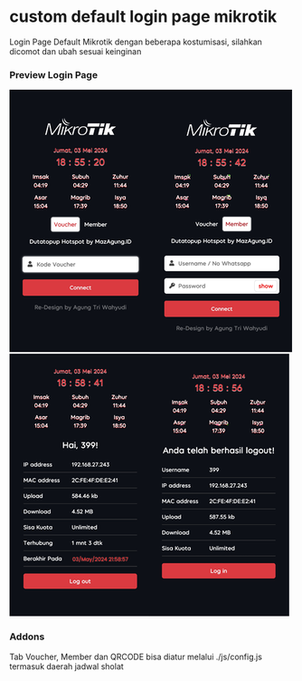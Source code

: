 # custom default login page mikrotik
Login Page Default Mikrotik dengan beberapa kostumisasi, silahkan dicomot dan ubah sesuai keinginan

### Preview Login Page
![LoginPage](/preview/Login.png)
![StatusPage](/preview/status.png)

### Addons
Tab Voucher, Member dan QRCODE bisa diatur melalui ./js/config.js termasuk daerah jadwal sholat
